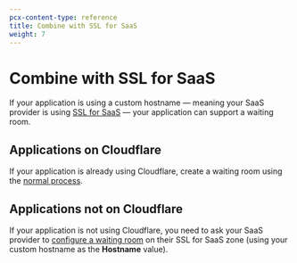 ```yaml
---
pcx-content-type: reference
title: Combine with SSL for SaaS
weight: 7
---
```


# Combine with SSL for SaaS

If your application is using a custom hostname — meaning your SaaS provider is using [SSL for SaaS](/cloudflare-for-saas/security/certificate-management/) — your application can support a waiting room.

## Applications on Cloudflare

If your application is already using Cloudflare, create a waiting room using the [normal process](/waiting-room/how-to/create-waiting-room/).

## Applications not on Cloudflare

If your application is not using Cloudflare, you need to ask your SaaS provider to [configure a waiting room](/waiting-room/how-to/create-waiting-room/) on their SSL for SaaS zone (using your custom hostname as the **Hostname** value).
